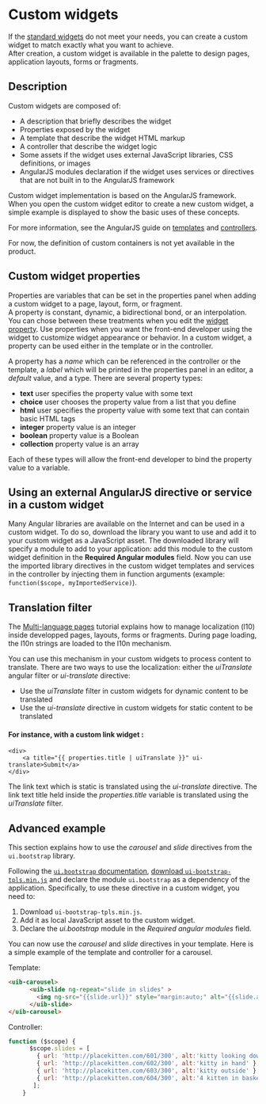 # Custom widgets

If the [standard widgets](widgets.md) do not meet your needs, you can create a custom widget to match exactly what you want to achieve.  
After creation, a custom widget is available in the palette to design pages, application layouts, forms or fragments. 

## Description

Custom widgets are composed of:

* A description that briefly describes the widget
* Properties exposed by the widget
* A template that describe the widget HTML markup
* A controller that describe the widget logic
* Some assets if the widget uses external JavaScript libraries, CSS definitions, or images
* AngularJS modules declaration if the widget uses services or directives that are not built in to the AngularJS framework

Custom widget implementation is based on the AngularJS framework.  
When you open the custom widget editor to create a new custom widget, a simple example is displayed to show the basic uses of these concepts.

For more information, see the AngularJS guide on [templates](https://docs.angularjs.org/guide/templates) and [controllers](https://docs.angularjs.org/guide/controller).

For now, the definition of custom containers is not yet available in the product.

## Custom widget properties

Properties are variables that can be set in the properties panel when adding a custom widget to a page, layout, form, or fragment.  
A property is constant, dynamic, a bidirectional bond, or an interpolation. You can chose between these treatments when you edit the [widget property](widget-properties.md). Use properties when you want the front-end developer using the widget to customize widget appearance or behavior. In a custom widget, a property can be used either in the template or in the controller.

A property has a _name_ which can be referenced in the controller or the template, a _label_ which will be printed in the properties panel in an editor, a _default_ value, and a type. There are several property types:

* **text** user specifies the property value with some text
* **choice** user chooses the property value from a list that you define
* **html** user specifies the property value with some text that can contain basic HTML tags
* **integer** property value is an integer
* **boolean** property value is a Boolean
* **collection** property value is an array

Each of these types will allow the front-end developer to bind the property value to a variable. 

## Using an external AngularJS directive or service in a custom widget

Many Angular libraries are available on the Internet and can be used in a custom widget. To do so, download the library you want to use and add it to your custom widget as a JavaScript asset. The downloaded library will specify a module to add to your application: add this module to the custom widget definition in the **Required Angular modules** field. Now you can use the imported library directives in the custom widget templates and services in the controller by injecting them in function arguments (example: `function($scope, myImportedService)`).

## Translation filter

The [Multi-language pages](multi-language-pages.md) tutorial explains how to manage localization (l10) inside developped pages, layouts, forms or fragments. During page loading, the l10n strings are loaded to the l10n mechanism.

You can use this mechanism in your custom widgets to process content to translate. There are two ways to use the localization: either the _uiTranslate_ angular filter or _ui-translate_ directive:

* Use the _uiTranslate_ filter in custom widgets for dynamic content to be translated
* Use the _ui-translate_ directive in custom widgets for static content to be translated

#### For instance, with a custom link widget :
```
<div>
    <a title="{{ properties.title | uiTranslate }}" ui-translate>Submit</a>
</div>
```

The link text which is static is translated using the _ui-translate_ directive. The link text title held inside the _properties.title_ variable is translated using the _uiTranslate_ filter.

## Advanced example

This section explains how to use the _carousel_ and _slide_ directives from the `ui.bootstrap` library.

Following the [`ui.bootstrap` documentation](https://angular-ui.github.io/bootstrap/#/getting_started), 
[download `ui-bootstrap-tpls.min.js`](https://angular-ui.github.io/bootstrap/) and declare the module `ui.bootstrap` as a dependency of the application. Specifically, to use these directive in a custom widget, you need to:

1. Download `ui-bootstrap-tpls.min.js`.
2. Add it as local JavaScript asset to the custom widget.
3. Declare the _ui.bootstrap_ module in the _Required angular modules_ field.

You can now use the _carousel_ and _slide_ directives in your template. Here is a simple example of the template and controller for a carousel.

Template:
``` html
<uib-carousel>
      <uib-slide ng-repeat="slide in slides" >
        <img ng-src="{{slide.url}}" style="margin:auto;" alt="{{slide.alt | uiTranslate}}">
      </uib-slide>
</uib-carousel>
```

Controller:
```javascript
function ($scope) {
      $scope.slides = [
        { url: 'http://placekitten.com/601/300', alt:'kitty looking down' },
        { url: 'http://placekitten.com/602/300', alt:'kitty in hand' },
        { url: 'http://placekitten.com/603/300', alt:'kitty outside' },
        { url: 'http://placekitten.com/604/300', alt:'4 kitten in basket' }
       ];
    }
```
